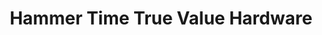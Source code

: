 ---
title: "Hammer Time True Value Hardware"
url: /detroit/hammer-time-true-value-hardware/
shop: Eisenwaren
---